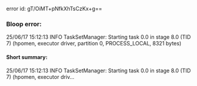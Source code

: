 error id: gT/OiMT+pNfkXhTsCzKx+g==
### Bloop error:

25/06/17 15:12:13 INFO TaskSetManager: Starting task 0.0 in stage 8.0 (TID 7) (hpomen, executor driver, partition 0, PROCESS_LOCAL, 8321 bytes)
#### Short summary: 

25/06/17 15:12:13 INFO TaskSetManager: Starting task 0.0 in stage 8.0 (TID 7) (hpomen, executor driv...